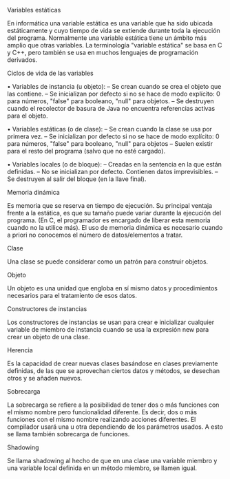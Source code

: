 Variables estáticas

En informática una variable estática es una variable que ha sido ubicada estáticamente y cuyo tiempo de vida se extiende durante toda la ejecución del programa. Normalmente una variable estática tiene un ámbito más amplio que otras variables. La terminología "variable estática" se basa en C y C++, pero también se usa en muchos lenguajes de programación derivados. 


Ciclos de vida de las variables

• Variables de instancia (u objeto):
– Se crean cuando se crea el objeto que las contiene.
– Se inicializan por defecto si no se hace de modo explícito:
0 para números, "false" para booleano, "null" para objetos.
– Se destruyen cuando el recolector de basura de Java no encuentra referencias activas para el objeto.

• Variables estáticas (o de clase):
– Se crean cuando la clase se usa por primera vez.
– Se inicializan por defecto si no se hace de modo explícito:
0 para números, "false" para booleano, "null" para objetos
– Suelen existir para el resto del programa (salvo que no esté cargado).

• Variables locales (o de bloque):
– Creadas en la sentencia en la que están definidas.
– No se inicializan por defecto. Contienen datos imprevisibles.
– Se destruyen al salir del bloque (en la llave final).


Memoria dinámica

Es memoria que se reserva en tiempo de ejecución. Su principal ventaja frente a la estática, es que su tamaño puede variar durante la ejecución del programa. (En C, el programador es encargado de liberar esta memoria cuando no la utilice más). El uso de memoria dinámica es necesario cuando a priori no conocemos el número de datos/elementos a tratar.


Clase

Una clase se puede considerar como un patrón para construir objetos.


Objeto

Un objeto es una unidad que engloba en sí mismo datos y procedimientos necesarios para el tratamiento de esos datos.


Constructores de instancias

Los constructores de instancias se usan para crear e inicializar cualquier variable de miembro de instancia cuando se usa la expresión new para crear un objeto de una clase.


Herencia

Es la capacidad de crear nuevas clases basándose en clases previamente definidas, de las que se aprovechan ciertos datos y métodos, se desechan otros y se añaden nuevos.


Sobrecarga

La sobrecarga se refiere a la posibilidad de tener dos o más funciones con el mismo nombre pero funcionalidad diferente. Es decir, dos o más funciones con el mismo nombre realizando acciones diferentes. El compilador usará una u otra dependiendo de los parámetros usados. A esto se llama también sobrecarga de funciones.


Shadowing

Se llama shadowing al hecho de que en una clase una variable miembro y una variable local definida en un método miembro, se llamen igual.
